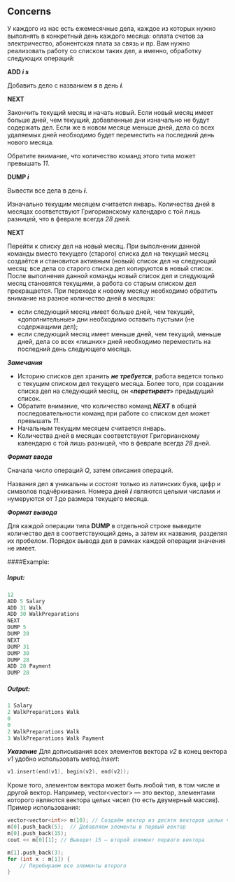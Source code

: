 ## Concerns

У каждого из нас есть ежемесячные дела, каждое из которых нужно выполнять в конкретный день каждого месяца: оплата счетов за электричество, абонентская плата за связь и пр. Вам нужно реализовать работу со списком таких дел, а именно, обработку следующих операций:

**ADD *i s***

Добавить дело с названием ***s*** в день ***i***.

**NEXT**

Закончить текущий месяц и начать новый. Если новый месяц имеет больше дней, чем текущий, добавленные дни изначально не будут содержать дел. Если же в новом месяце меньше дней, дела со всех удаляемых дней необходимо будет переместить на последний день нового месяца.

Обратите внимание, что количество команд этого типа может превышать *11*.

**DUMP *i***

Вывести все дела в день ***i***.

Изначально текущим месяцем считается январь. Количества дней в месяцах соответствуют Григорианскому календарю с той лишь разницей, что в феврале всегда *28* дней.

**NEXT**

Перейти к списку дел на новый месяц. При выполнении данной команды вместо текущего (старого) списка дел на текущий месяц создаётся и становится активным (новый) список дел на следующий месяц: все дела со старого списка дел копируются в новый список. После выполнения данной команды новый список дел и следующий месяц становятся текущими, а работа со старым списком дел прекращается. При переходе к новому месяцу необходимо обратить внимание на разное количество дней в месяцах:

* если следующий месяц имеет больше дней, чем текущий, «дополнительные» дни необходимо оставить пустыми (не содержащими дел);
* если следующий месяц имеет меньше дней, чем текущий, меньше дней, дела со всех «лишних» дней необходимо переместить на последний день следующего месяца.


***Замечания***

* Историю списков дел хранить ***не требуется***, работа ведется только с текущим списком дел текущего месяца. Более того, при создании списка дел на следующий месяц, он «***перетирает***» предыдущий список.
* Обратите внимание, что количество команд ***NEXT*** в общей последовательности команд при работе со списком дел может превышать *11*.
* Начальным текущим месяцем считается январь.
* Количества дней в месяцах соответствуют Григорианскому календарю с той лишь разницей, что в феврале всегда *28* дней.


***Формат ввода***

Сначала число операций *Q*, затем описания операций.

Названия дел ***s*** уникальны и состоят только из латинских букв, цифр и символов подчёркивания. Номера дней ***i*** являются целыми числами и нумеруются от *1* до размера текущего месяца.


***Формат вывода***

Для каждой операции типа **DUMP** в отдельной строке выведите количество дел в соответствующий день, а затем их названия, разделяя их пробелом. Порядок вывода дел в рамках каждой операции значения не имеет.

####Example:

##### Input:
```cpp
12
ADD 5 Salary
ADD 31 Walk
ADD 30 WalkPreparations
NEXT
DUMP 5
DUMP 28
NEXT
DUMP 31
DUMP 30
DUMP 28
ADD 28 Payment
DUMP 28
```

##### Output:
```cpp
1 Salary
2 WalkPreparations Walk
0
0
2 WalkPreparations Walk
3 WalkPreparations Walk Payment
```

***Указание***
Для дописывания всех элементов вектора *v2* в конец вектора *v1* удобно использовать метод *insert*:

```cpp
v1.insert(end(v1), begin(v2), end(v2));
```

Кроме того, элементом вектора может быть любой тип, в том числе и другой вектор. Например, vector<vector<int>> — это вектор, элементами которого являются вектора целых чисел (то есть двумерный массив). Пример использования:

```objectivec
vector<vector<int>> m(10); // Создаём вектор из десяти векторов целых чисел
m[0].push_back(5);  // Добавляем элементы в первый вектор
m[0].push_back(15);
cout << m[0][1]; // Выведет 15 — второй элемент первого вектора

m[1].push_back(3);
for (int x : m[1]) {
    // Перебираем все элементы второго 
}
```

